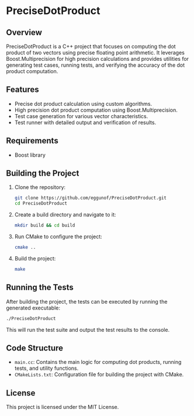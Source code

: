 # PreciseDotProduct

## Overview

PreciseDotProduct is a C++ project that focuses on computing the dot product of two vectors using precise floating point arithmetic. It leverages Boost.Multiprecision for high precision calculations and provides utilities for generating test cases, running tests, and verifying the accuracy of the dot product computation.

## Features

- Precise dot product calculation using custom algorithms.
- High precision dot product computation using Boost.Multiprecision.
- Test case generation for various vector characteristics.
- Test runner with detailed output and verification of results.

## Requirements

- Boost library

## Building the Project

1. Clone the repository:
   ```sh
   git clone https://github.com/eggunof/PreciseDotProduct.git
   cd PreciseDotProduct
   ```

2. Create a build directory and navigate to it:
   ```sh
   mkdir build && cd build
   ```

3. Run CMake to configure the project:
   ```sh
   cmake ..
   ```

4. Build the project:
   ```sh
   make
   ```

## Running the Tests

After building the project, the tests can be executed by running the generated executable:

```sh
./PreciseDotProduct
```

This will run the test suite and output the test results to the console.

## Code Structure

- `main.cc`: Contains the main logic for computing dot products, running tests, and utility functions.
- `CMakeLists.txt`: Configuration file for building the project with CMake.

## License

This project is licensed under the MIT License.